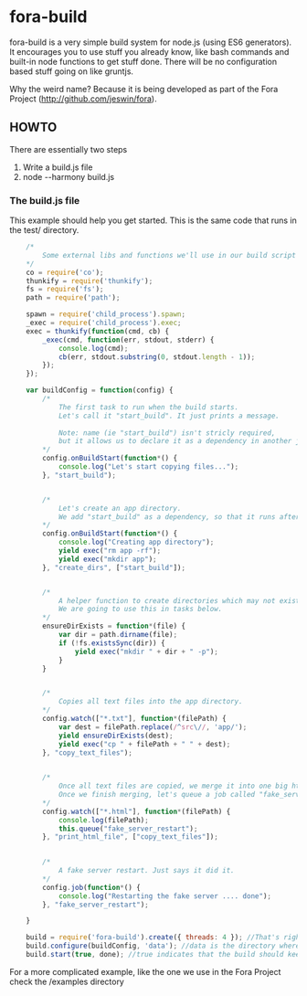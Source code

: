 # fora-build

fora-build is a very simple build system for node.js (using ES6 generators). It encourages you to use stuff you already
know, like bash commands and built-in node functions to get stuff done. There will be no configuration based stuff going
on like gruntjs.

Why the weird name? Because it is being developed as part of the Fora Project (http://github.com/jeswin/fora).

## HOWTO

There are essentially two steps

1. Write a build.js file
2. node --harmony build.js
    
### The build.js file

This example should help you get started. This is the same code that runs in the test/ directory.

```javascript
    /*
        Some external libs and functions we'll use in our build script
    */
    co = require('co');
    thunkify = require('thunkify');
    fs = require('fs');
    path = require('path');

    spawn = require('child_process').spawn;
    _exec = require('child_process').exec;
    exec = thunkify(function(cmd, cb) {
        _exec(cmd, function(err, stdout, stderr) {
            console.log(cmd);
            cb(err, stdout.substring(0, stdout.length - 1));
        });
    });

    var buildConfig = function(config) {
        /*
            The first task to run when the build starts.
            Let's call it "start_build". It just prints a message.
            
            Note: name (ie "start_build") isn't stricly required, 
            but it allows us to declare it as a dependency in another job.
        */
        config.onBuildStart(function*() {
            console.log("Let's start copying files...");
        }, "start_build");


        /*
            Let's create an app directory.
            We add "start_build" as a dependency, so that it runs after the message.
        */
        config.onBuildStart(function*() {
            console.log("Creating app directory");
            yield exec("rm app -rf");
            yield exec("mkdir app");
        }, "create_dirs", ["start_build"]);


        /*
            A helper function to create directories which may not exist.
            We are going to use this in tasks below.
        */
        ensureDirExists = function*(file) {
            var dir = path.dirname(file);
            if (!fs.existsSync(dir)) {
                yield exec("mkdir " + dir + " -p");
            } 
        }


        /*
            Copies all text files into the app directory.
        */
        config.watch(["*.txt"], function*(filePath) {
            var dest = filePath.replace(/^src\//, 'app/');
            yield ensureDirExists(dest);
            yield exec("cp " + filePath + " " + dest);
        }, "copy_text_files");
        

        /*
            Once all text files are copied, we merge it into one big html file.
            Once we finish merging, let's queue a job called "fake_server_restart" (defined further below).
        */
        config.watch(["*.html"], function*(filePath) {
            console.log(filePath);
            this.queue("fake_server_restart");
        }, "print_html_file", ["copy_text_files"]);    
        

        /*
            A fake server restart. Just says it did it.        
        */    
        config.job(function*() {
            console.log("Restarting the fake server .... done");
        }, "fake_server_restart");

    }

    build = require('fora-build').create({ threads: 4 }); //That's right. Things get done in parallel.    
    build.configure(buildConfig, 'data'); //data is the directory where your files are.
    build.start(true, done); //true indicates that the build should keep monitoring files.

```

For a more complicated example, like the one we use in the Fora Project check the /examples directory


